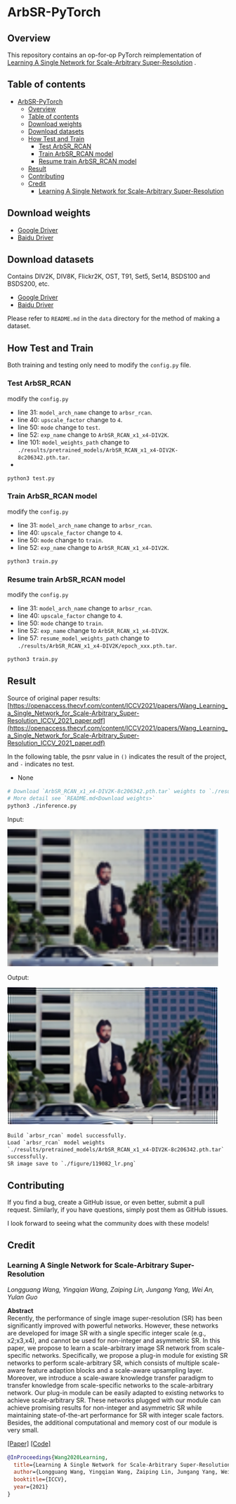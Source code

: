 # ArbSR-PyTorch

## Overview

This repository contains an op-for-op PyTorch reimplementation
of [Learning A Single Network for Scale-Arbitrary Super-Resolution](https://openaccess.thecvf.com/content/ICCV2021/papers/Wang_Learning_a_Single_Network_for_Scale-Arbitrary_Super-Resolution_ICCV_2021_paper.pdf)
.

## Table of contents

- [ArbSR-PyTorch](#arbsr-pytorch)
    - [Overview](#overview)
    - [Table of contents](#table-of-contents)
    - [Download weights](#download-weights)
    - [Download datasets](#download-datasets)
    - [How Test and Train](#how-test-and-train)
        - [Test ArbSR_RCAN](#test-arbsr_rcan)
        - [Train ArbSR_RCAN model](#train-arbsr_rcan-model)
        - [Resume train ArbSR_RCAN model](#resume-train-arbsr_rcan-model)
    - [Result](#result)
    - [Contributing](#contributing)
    - [Credit](#credit)
        - [Learning A Single Network for Scale-Arbitrary Super-Resolution](#learning-a-single-network-for-scale-arbitrary-super-resolution)

## Download weights

- [Google Driver](https://drive.google.com/drive/folders/17ju2HN7Y6pyPK2CC_AqnAfTOe9_3hCQ8?usp=sharing)
- [Baidu Driver](https://pan.baidu.com/s/1yNs4rqIb004-NKEdKBJtYg?pwd=llot)

## Download datasets

Contains DIV2K, DIV8K, Flickr2K, OST, T91, Set5, Set14, BSDS100 and BSDS200, etc.

- [Google Driver](https://drive.google.com/drive/folders/1A6lzGeQrFMxPqJehK9s37ce-tPDj20mD?usp=sharing)
- [Baidu Driver](https://pan.baidu.com/s/1o-8Ty_7q6DiS3ykLU09IVg?pwd=llot)

Please refer to `README.md` in the `data` directory for the method of making a dataset.

## How Test and Train

Both training and testing only need to modify the `config.py` file.

### Test ArbSR_RCAN

modify the `config.py`

- line 31: `model_arch_name` change to `arbsr_rcan`.
- line 40: `upscale_factor` change to `4`.
- line 50: `mode` change to `test`.
- line 52: `exp_name` change to `ArbSR_RCAN_x1_x4-DIV2K`.
- line 101: `model_weights_path` change to `./results/pretrained_models/ArbSR_RCAN_x1_x4-DIV2K-8c206342.pth.tar`.
-

```bash
python3 test.py
```

### Train ArbSR_RCAN model

modify the `config.py`

- line 31: `model_arch_name` change to `arbsr_rcan`.
- line 40: `upscale_factor` change to `4`.
- line 50: `mode` change to `train`.
- line 52: `exp_name` change to `ArbSR_RCAN_x1_x4-DIV2K`.

```bash
python3 train.py
```

### Resume train ArbSR_RCAN model

modify the `config.py`

- line 31: `model_arch_name` change to `arbsr_rcan`.
- line 40: `upscale_factor` change to `4`.
- line 50: `mode` change to `train`.
- line 52: `exp_name` change to `ArbSR_RCAN_x1_x4-DIV2K`.
- line 57: `resume_model_weights_path` change to `./results/ArbSR_RCAN_x1_x4-DIV2K/epoch_xxx.pth.tar`.

```bash
python3 train.py
```

## Result

Source of original paper
results: [https://openaccess.thecvf.com/content/ICCV2021/papers/Wang_Learning_a_Single_Network_for_Scale-Arbitrary_Super-Resolution_ICCV_2021_paper.pdf](https://openaccess.thecvf.com/content/ICCV2021/papers/Wang_Learning_a_Single_Network_for_Scale-Arbitrary_Super-Resolution_ICCV_2021_paper.pdf)

In the following table, the psnr value in `()` indicates the result of the project, and `-` indicates no test.

- None

```bash
# Download `ArbSR_RCAN_x1_x4-DIV2K-8c206342.pth.tar` weights to `./results/pretrained_models/ArbSR_RCAN_x1_x4-DIV2K-8c206342.pth.tar`
# More detail see `README.md<Download weights>`
python3 ./inference.py
```

Input:

<span align="center"><img width="480" height="312" src="figure/119082_lr.png"/></span>

Output:

<span align="center"><img width="480" height="312" src="figure/119082_sr.png"/></span>

```text
Build `arbsr_rcan` model successfully.
Load `arbsr_rcan` model weights `./results/pretrained_models/ArbSR_RCAN_x1_x4-DIV2K-8c206342.pth.tar` successfully.
SR image save to `./figure/119082_lr.png`
```

## Contributing

If you find a bug, create a GitHub issue, or even better, submit a pull request. Similarly, if you have questions,
simply post them as GitHub issues.

I look forward to seeing what the community does with these models!

## Credit

### Learning A Single Network for Scale-Arbitrary Super-Resolution

_Longguang Wang, Yingqian Wang, Zaiping Lin, Jungang Yang, Wei An, Yulan Guo_ <br>

**Abstract** <br>
Recently, the performance of single image super-resolution (SR) has been significantly improved with powerful networks.
However, these networks are developed for image SR with a single specific integer scale (e.g., x2;x3,x4), and cannot be
used for non-integer and asymmetric SR. In this paper, we propose to learn a scale-arbitrary image SR network from
scale-specific networks. Specifically, we propose a plug-in module for existing SR networks to perform scale-arbitrary
SR, which consists of multiple scale-aware feature adaption blocks and a scale-aware upsampling layer. Moreover, we
introduce a scale-aware knowledge transfer paradigm to transfer knowledge from scale-specific networks to the
scale-arbitrary network. Our plug-in module can be easily adapted to existing networks to achieve scale-arbitrary SR.
These networks plugged with our module can achieve promising results for non-integer and asymmetric SR while maintaining
state-of-the-art performance for SR with integer scale factors. Besides, the additional computational and memory cost of
our module is very small.

[[Paper]](https://openaccess.thecvf.com/content/ICCV2021/papers/Wang_Learning_a_Single_Network_for_Scale-Arbitrary_Super-Resolution_ICCV_2021_paper.pdf) [[Code]](https://github.com/The-Learning-And-Vision-Atelier-LAVA/ArbSR)

```bibtex
@InProceedings{Wang2020Learning,
  title={Learning A Single Network for Scale-Arbitrary Super-Resolution},
  author={Longguang Wang, Yingqian Wang, Zaiping Lin, Jungang Yang, Wei An, and Yulan Guo},
  booktitle={ICCV},
  year={2021}
}
```
